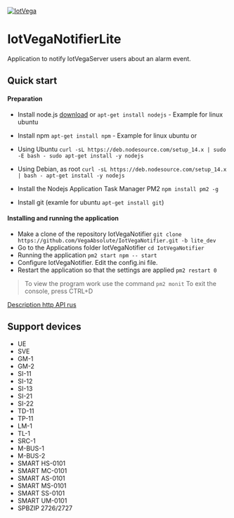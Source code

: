 [![IotVega](http://iotvega.com/images/logo.png)](http://iotvega.com)
# IotVegaNotifierLite
Application to notify IotVegaServer users about an alarm event.
## Quick start
#### Preparation
- Install node.js 
[download](https://nodejs.org/en/download/)
or
`apt-get install nodejs` - Example for linux ubuntu
- Install npm
`apt-get install npm` - Example for linux ubuntu
or
- Using Ubuntu
`curl -sL https://deb.nodesource.com/setup_14.x | sudo -E bash -
sudo apt-get install -y nodejs`

- Using Debian, as root
`curl -sL https://deb.nodesource.com/setup_14.x | bash -
apt-get install -y nodejs`

- Install the Nodejs Application Task Manager PM2 `npm install pm2 -g`
- Install git (examle for ubuntu `apt-get install git`)
#### Installing and running the application
- Make a clone of the repository IotVegaNotifier `git clone https://github.com/VegaAbsolute/IotVegaNotifier.git -b lite_dev`
- Go to the Applications folder IotVegaNotifier `cd IotVegaNotifier`
- Running the application `pm2 start npm -- start`
- Configure IotVegaNotifier. Edit the config.ini file.
- Restart the application so that the settings are applied `pm2 restart 0`
> To view the program work use the command `pm2 monit`
To exit the console, press CTRL+D

[Description http API rus](api.md)

## Support devices
- UE
- SVE
- GM-1
- GM-2
- SI-11
- SI-12
- SI-13
- SI-21
- SI-22
- TD-11
- TP-11
- LM-1
- TL-1
- SRC-1
- M-BUS-1
- M-BUS-2
- SMART HS-0101
- SMART MC-0101
- SMART AS-0101
- SMART MS-0101
- SMART SS-0101
- SMART UM-0101
- SPBZIP 2726/2727





